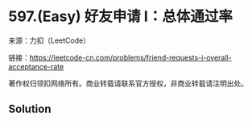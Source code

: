 # 597.(Easy) 好友申请 I：总体通过率



来源：力扣（LeetCode）

链接：https://leetcode-cn.com/problems/friend-requests-i-overall-acceptance-rate 

著作权归领扣网络所有。商业转载请联系官方授权，非商业转载请注明出处。



## Solution 



```sql



```
    